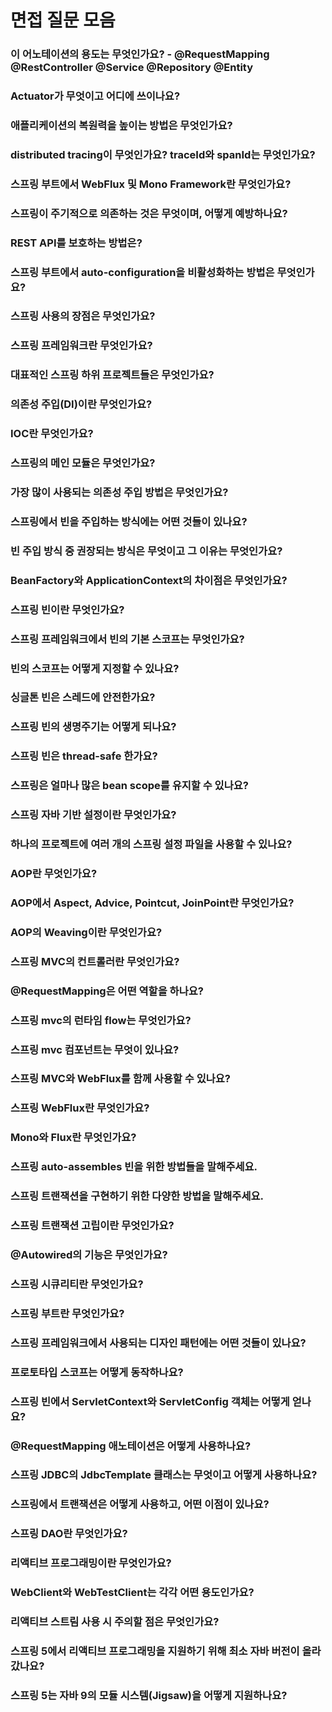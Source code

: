 # 면접 질문 모음
### 이 어노테이션의 용도는 무엇인가요? - @RequestMapping @RestController @Service @Repository @Entity
### Actuator가 무엇이고 어디에 쓰이나요?
### 애플리케이션의 복원력을 높이는 방법은 무엇인가요?
### distributed tracing이 무엇인가요? traceId와 spanId는 무엇인가요?
### 스프링 부트에서 WebFlux 및 Mono Framework란 무엇인가요?
### 스프링이 주기적으로 의존하는 것은 무엇이며, 어떻게 예방하나요?
### REST API를 보호하는 방법은?
### 스프링 부트에서 auto-configuration을 비활성화하는 방법은 무엇인가요?

### 스프링 사용의 장점은 무엇인가요?

### 스프링 프레임워크란 무엇인가요?

### 대표적인 스프링 하위 프로젝트들은 무엇인가요?
### 의존성 주입(DI)이란 무엇인가요?

### IOC란 무엇인가요?
### 스프링의 메인 모듈은 무엇인가요?
### 가장 많이 사용되는 의존성 주입 방법은 무엇인가요?

### 스프링에서 빈을 주입하는 방식에는 어떤 것들이 있나요?

### 빈 주입 방식 중 권장되는 방식은 무엇이고 그 이유는 무엇인가요?

### BeanFactory와 ApplicationContext의 차이점은 무엇인가요?

### 스프링 빈이란 무엇인가요?

### 스프링 프레임워크에서 빈의 기본 스코프는 무엇인가요?

### 빈의 스코프는 어떻게 지정할 수 있나요?

### 싱글톤 빈은 스레드에 안전한가요?

### 스프링 빈의 생명주기는 어떻게 되나요?

### 스프링 빈은 thread-safe 한가요?

### 스프링은 얼마나 많은 bean scope를 유지할 수 있나요?

### 스프링 자바 기반 설정이란 무엇인가요?

### 하나의 프로젝트에 여러 개의 스프링 설정 파일을 사용할 수 있나요?

### AOP란 무엇인가요?

### AOP에서 Aspect, Advice, Pointcut, JoinPoint란 무엇인가요?

### AOP의 Weaving이란 무엇인가요?

### 스프링 MVC의 컨트롤러란 무엇인가요?

### @RequestMapping은 어떤 역할을 하나요?

### 스프링 mvc의 런타임 flow는 무엇인가요?

### 스프링 mvc 컴포넌트는 무엇이 있나요?

### 스프링 MVC와 WebFlux를 함께 사용할 수 있나요?
### 스프링 WebFlux란 무엇인가요?

### Mono와 Flux란 무엇인가요?
### 스프링 auto-assembles 빈을 위한 방법들을 말해주세요.
### 스프링 트랜잭션을 구현하기 위한 다양한 방법을 말해주세요.
### 스프링 트랜잭션 고립이란 무엇인가요?

### @Autowired의 기능은 무엇인가요?

### 스프링 시큐리티란 무엇인가요?

### 스프링 부트란 무엇인가요?

### 스프링 프레임워크에서 사용되는 디자인 패턴에는 어떤 것들이 있나요?

### 프로토타입 스코프는 어떻게 동작하나요?

### 스프링 빈에서 ServletContext와 ServletConfig 객체는 어떻게 얻나요?

### @RequestMapping 애노테이션은 어떻게 사용하나요?

### 스프링 JDBC의 JdbcTemplate 클래스는 무엇이고 어떻게 사용하나요?

### 스프링에서 트랜잭션은 어떻게 사용하고, 어떤 이점이 있나요?
### 스프링 DAO란 무엇인가요?
### 리액티브 프로그래밍이란 무엇인가요?
### WebClient와 WebTestClient는 각각 어떤 용도인가요?
### 리액티브 스트림 사용 시 주의할 점은 무엇인가요?
### 스프링 5에서 리액티브 프로그래밍을 지원하기 위해 최소 자바 버전이 올라갔나요?
### 스프링 5는 자바 9의 모듈 시스템(Jigsaw)을 어떻게 지원하나요?